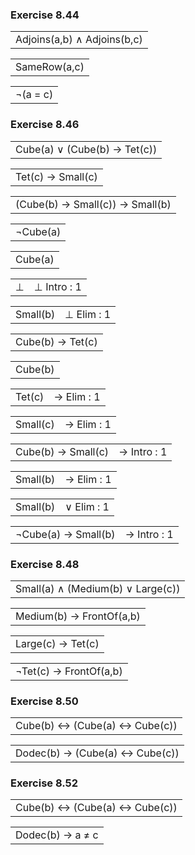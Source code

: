 <div class="argbox">
<h3>Exercise 8.44</h3>
<div class="proof" >
<div class="step" ><table ><td class="step" ><span class="stepnumber" ></span><span class="stepFormula" title="" >Adjoins(a,b) &and; Adjoins(b,c)</span></td></table></div>
<div class="step" ><table ><td class="step" ><span class="stepnumber" ></span><span class="stepFormula" title="" >SameRow(a,c)</span></td></table></div>
<div class="fitchbar" ></div>
<div class="step" ><table ><td class="step" ><span class="stepnumber" ></span><span class="stepFormula" title="" >&not(a = c)</span></td></table></div>
</div>
</div>

<div class="box">
<h3>Exercise 8.46</h3>
<div class="proof" >
<div class="line" ><table ><td class="step" ><span class="stepnumber" ></span><span class="stepFormula" title="" >Cube(a) &or; (Cube(b) &rarr; Tet(c))</span></td></table></div>
<div class="line" ><table ><td class="step" ><span class="stepnumber" ></span><span class="stepFormula" title="" >Tet(c) &rarr; Small(c)</span></td></table></div>
<div class="line" ><table ><td class="step" >(Cube(b) &rarr; Small(c)) &rarr; Small(b)<span class="stepnumber" ></span><span class="stepFormula" title="" ></span></td></table></div>
<div class="fitchbar" ></div>

<div class="proof">
<div class="line" ><table ><td class="step" >&not;Cube(a)<span class="stepnumber" ></span><span class="stepFormula" title="" ></span></td></table></div>
<div class="fitchbar" ></div>

<div class="proof">
<div class="line" ><table ><td class="step" >Cube(a)<span class="stepnumber" ></span><span class="stepFormula" title="" ></span></td></table></div>
<div class="fitchbar" ></div>

<div class="line" ><table ><td class="step" ><span class="number" ></span><span class="formula" title="" >&perp;</span></td><td class="justification"><span class="rulename" >&perp; Intro</span><span class="support"> : 1</span></td></table></div>

<div class="line" ><table ><td class="step" ><span class="number" ></span><span class="formula" title="" >Small(b)</span></td><td class="justification"><span class="rulename" >&perp; Elim</span><span class="support"> : 1</span></td></table></div>
</div>

<div class="proof">
<div class="line" ><table ><td class="step" >Cube(b) &rarr; Tet(c)<span class="stepnumber" ></span><span class="stepFormula" title="" ></span></td></table></div>
<div class="fitchbar" ></div>

<div class="proof">
<div class="line" ><table ><td class="step" >Cube(b)<span class="stepnumber" ></span><span class="stepFormula" title="" ></span></td></table></div>
<div class="fitchbar" ></div>

<div class="line" ><table ><td class="step" ><span class="number" ></span><span class="formula" title="" >Tet(c)</span></td><td class="justification"><span class="rulename" >&rarr; Elim</span><span class="support"> : 1</span></td></table></div>

<div class="line" ><table ><td class="step" ><span class="number" ></span><span class="formula" title="" >Small(c)</span></td><td class="justification"><span class="rulename" >&rarr; Elim</span><span class="support"> : 1</span></td></table></div>

</div>

<div class="line" ><table ><td class="step" ><span class="number" ></span><span class="formula" title="" >Cube(b) &rarr; Small(c)</span></td><td class="justification"><span class="rulename" >&rarr; Intro</span><span class="support"> : 1</span></td></table></div>

<div class="line" ><table ><td class="step" ><span class="number" ></span><span class="formula" title="" >Small(b)</span></td><td class="justification"><span class="rulename" >&rarr; Elim</span><span class="support"> : 1</span></td></table></div>

</div>

<div class="line" ><table ><td class="step" ><span class="number" ></span><span class="formula" title="" >Small(b)</span></td><td class="justification"><span class="rulename" >&or; Elim</span><span class="support"> : 1</span></td></table></div>

</div>

<div class="line" ><table ><td class="step" ><span class="number" ></span><span class="formula" title="" >&not;Cube(a) &rarr; Small(b)</span></td><td class="justification"><span class="rulename" >&rarr; Intro</span><span class="support"> : 1</span></td></table></div>
</div>
</div>

<div class="argbox">
<h3>Exercise 8.48</h3>
<div class="proof" >
<div class="step" ><table ><td class="step" ><span class="stepnumber" ></span><span class="stepFormula" title="" >Small(a) &and; (Medium(b) &or; Large(c))</span></td></table></div>
<div class="step" ><table ><td class="step" ><span class="stepnumber" ></span><span class="stepFormula" title="" >Medium(b) &rarr; FrontOf(a,b)</span></td></table></div>
<div class="step" ><table ><td class="step" ><span class="stepnumber" ></span><span class="stepFormula" title="" >Large(c) &rarr; Tet(c)</span></td></table></div>
<div class="fitchbar" ></div>
<div class="step" ><table ><td class="step" ><span class="stepnumber" ></span><span class="stepFormula" title="" >&not;Tet(c) &rarr; FrontOf(a,b)</span></td></table></div>
</div>
</div>

<div class="argbox">
<h3>Exercise 8.50</h3>
<div class="proof" >
<div class="step" ><table ><td class="step" ><span class="stepnumber" ></span><span class="stepFormula" title="" >Cube(b) &harr; (Cube(a) &harr; Cube(c))</span></td></table></div>
<div class="fitchbar" ></div>
<div class="step" ><table ><td class="step" ><span class="stepnumber" ></span><span class="stepFormula" title="" >Dodec(b) &rarr; (Cube(a) &harr; Cube(c))</span></td></table></div>
</div>
</div>

<div class="argbox">
<h3>Exercise 8.52</h3>
<div class="proof" >
<div class="step" ><table ><td class="step" ><span class="stepnumber" ></span><span class="stepFormula" title="" >Cube(b) &harr; (Cube(a) &harr; Cube(c))</span></td></table></div>
<div class="fitchbar" ></div>
<div class="step" ><table ><td class="step" ><span class="stepnumber" ></span><span class="stepFormula" title="" >Dodec(b) &rarr; a &ne; c</span></td></table></div>
</div>
</div>

<!--Externals-->
<link rel="stylesheet" href="/css/fitch.css">
<link rel="stylesheet" href="/css/hideables.css">
